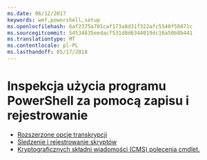 ```yaml
---
ms.date: 06/12/2017
keywords: wmf,powershell,setup
ms.openlocfilehash: 6af2375a701caf173a8d31f322afc5540f50471c
ms.sourcegitcommit: 54534635eedacf531d8d6344019dc16a50b8b441
ms.translationtype: MT
ms.contentlocale: pl-PL
ms.lasthandoff: 05/17/2018
---
```

# <a name="audit-powershell-usage-using-transcription-and-logging"></a>Inspekcja użycia programu PowerShell za pomocą zapisu i rejestrowanie

- [Rozszerzone opcje transkrypcji](audit_transcript.md)
- [Śledzenie i rejestrowanie skryptów](audit_script.md)
- [Kryptograficznych składni wiadomości (CMS) polecenia cmdlet.](audit_cms.md)
